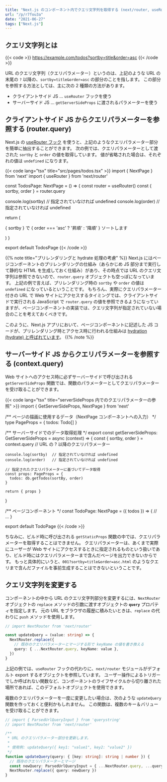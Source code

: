 ```yaml
---
title: "Next.js のコンポーネント内でクエリ文字列を取得する (next/router, useRouter)"
url: "/p/r7fou3a"
date: "2021-06-27"
tags: ["Next.js"]
---
```


クエリ文字列とは
----

{{< code >}}
https://example.com/todos?sortby=title&order=asc
{{< /code >}}

URL のクエリ文字列（クエリパラメーター）というのは、上記のような URL の末尾の `?` 以降の、`sortby=title&order=asc` の部分のことを指します。
この部分を参照する方法としては、主に次の 2 種類の方法があります。

- クライアントサイド JS ... `useRouter` フックを使う
- サーバーサイド JS ... `getServerSideProps` に渡されるパラメーターを使う


クライアントサイド JS からクエリパラメーターを参照する (router.query)
----

Next.js の [useRouter フック](https://nextjs.org/docs/api-reference/next/router) を使うと、上記のようなクエリパラメーター部分を簡単に抽出することができます。
次の例では、クエリパラメーターとして渡された `sortby` と `order` の値を取得しています。
値が省略された場合は、それぞれの値は `undefined` になります。

{{< code lang="tsx" title="src/pages/todos.tsx" >}}
import { NextPage } from 'next'
import { useRouter } from 'next/router'

const TodosPage: NextPage = () => {
  const router = useRouter()
  const { sortby, order } = router.query

  console.log(sortby)  // 指定されていなければ undefined
  console.log(order)   // 指定されていなければ undefined

  return (
    <p>{ sortby } で { order === 'asc' ? '昇順' : '降順' } ソートします</p>
  )
}

export default TodosPage
{{< /code >}}

{{% note title="プリレンダリングと hydrate 処理の考慮" %}}
Next.js にはページコンポーネントのプリレンダリングの仕組み（あらかじめ JS 部分まで実行して静的な HTML を生成しておく仕組み）があり、その時点では URL のクエリ文字列は参照できないので、`router.query` オブジェクトも空っぽになっています。
上記の例で言えば、プリレンダリング時の `sortby` や `order` の値は `undefined` になっているということです。
もちろん、実際にクエリパラメーター付きの URL で Web サイトにアクセスするタイミングでは、クライアントサイドで実行される JavaScript で `router.query` の値を参照できるようになっていますが、ページコンポーネントの実装では、クエリ文字列が指定されていない場合のことを考えておくべきです。

このように、Next.js アプリにおいて、ページコンポーネントに記述した JS コードが、プリレンダリング時とアクセス時に行われる仕組みは [hydration (hydrate) と呼ばれています](https://nextjs.org/docs/advanced-features/automatic-static-optimization)。
{{% /note %}}


サーバーサイド JS からクエリパラメーターを参照する (context.query)
----

Web サイトへのアクセス時に必ずサーバーサイドで呼び出される `getServerSideProps` 関数では、関数のパラメーターとしてクエリパラメーターを受け取ることができます。

{{< code lang="tsx" title="serverSideProps 内でのクエリパラメーターの参照" >}}
import { GetServerSideProps, NextPage } from 'next'

/** ページの描画に使用するデータ（NextPage コンポーネントへの入力） */
type PageProps = {
  todos: Todo[]
}

/** サーバーサイドでのデータ取得処理 */
export const getServerSideProps: GetServerSideProps<PageProps> =
  async (context) => {
    const { sortby, order } = context.query  // URL の ? 以降のクエリパラメーター

    console.log(sortby)  // 指定されていなければ undefined
    console.log(order)   // 指定されていなければ undefined

    // 指定されたクエリパラメーターに基づいてデータ取得
    const props: PageProps = {
      todos: db.getTodos(sortBy, order)
    }

    return { props }
  }

/** ページコンポーネント */
const TodoPage: NextPage<PageProps> = ({ todos }) => {
  // ...
}

export default TodoPage
{{< /code >}}

ちなみに、ビルド時に呼び出される `getStaticProps` 関数の中では、クエリパラメーターを取得することはできません。
クエリパラメーターは、あくまで実際にユーザーが Web サイトにアクセスするときに指定されるものという扱いであり、ビルド時にはクエリパラメーターまで含んだページを出力できないからです。
もっと具体的にいうと、`001?sortby=title&order=asc.html` のようなクエリまで含んだファイルを事前生成することはできないということです。


クエリ文字列を変更する
----

コンポーネントの中から URL のクエリ文字列部分を変更するには、`NextRouter` オブジェクトの `replace` メソッドの引数に渡すオブジェクトの __`query`__ プロパティを指定します。
元の URL をブラウザの履歴に積みたいときは、`replace` の代わりに `push` メソッドを使用します。

```ts
// import NextRouter from 'next/router'

const updateQuery = (value: string) => {
  NextRouter.replace({
    // 既存のクエリパラメーターとマージする形で keyName の値を書き換える
    query: { ...NextRouter.query, keyName: value },
  })
}
```

上記の例では、`useRouter` フックの代わりに、`next/router` モジュールがデフォルト export するオブジェクトを参照しています。
ユーザー操作によるトリガーでしか呼ばれない関数など、コンポーネントのライフサイクルから切り離された場所であれば、このデフォルトオブジェクトを使用できます。

複数のクエリパラメーターを一度に変更したい場合は、次のような `updateQuery` 関数を作っておくと便利かもしれません。
この関数は、複数のキー＆バリューを受け取ることができます。

```ts
// import { ParsedUrlQueryInput } from 'querystring'
// import NextRouter from 'next/router'

/**
 * URL のクエリパラメーター部分を更新します。
 *
 * 使用例: updateQuery({ key1: "value1", key2: "value2" })
 */
function updateQuery(query: { [key: string]: string | number }) {
  // 既存のクエリパラメーターとマージ
  const newQuery: ParsedUrlQueryInput = { ...NextRouter.query, ...query }
  NextRouter.replace({ query: newQuery })
}
```

